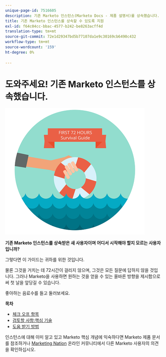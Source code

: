 ```yaml
---
unique-page-id: 7516605
description: 기존 Marketo 인스턴스(Marketo Docs - 제품 설명서)를 상속했습니다.
title: 기존 Marketo 인스턴스를 상속할 수 있도록 지원
exl-id: f64c04cc-bbac-4577-b242-be8263acff4d
translation-type: tm+mt
source-git-commit: 72e1d29347bd5b77107da1e9c30169cb6490c432
workflow-type: tm+mt
source-wordcount: '159'
ht-degree: 0%

---
```


# 도와주세요! 기존 Marketo 인스턴스를 상속했습니다.

![](assets/help-ive-inherited-an-existing-marketo-instance.png)

**기존 Marketo 인스턴스를 상속받은 새 사용자이며 어디서 시작해야 할지 모르는 사용자입니까?**

그렇다면 이 가이드는 귀하를 위한 것입니다.

물론 그것을 거치는 데 72시간이 걸리지 않으며, 그것은 모든 질문에 답하지 않을 것입니다. 그러나 Marketo을 사용하면 원하는 것을 얻을 수 있는 올바른 방향을 제시함으로써 첫 날을 앞당길 수 있습니다.

좋아하는 음료수를 들고 둘러보세요.

**목차**

* [체크 오프 항목](/help/marketo/getting-started/inheriting-a-marketo-instance/items-to-check-off.md)
* [검토할 사항:핵심 기술](/help/marketo/getting-started/inheriting-a-marketo-instance/things-to-review-core-skills.md)
* [도움 받기 방법](/help/marketo/getting-started/inheriting-a-marketo-instance/ways-to-get-help.md)

인스턴스에 대해 이미 알고 있고 Marketo 핵심 개념에 익숙하다면 Marketo 제품 문서를 참조하거나 [Marketing Nation](https://nation.marketo.com/) 온라인 커뮤니티에서 다른 Marketo 사용자의 의견을 확인하십시오.
